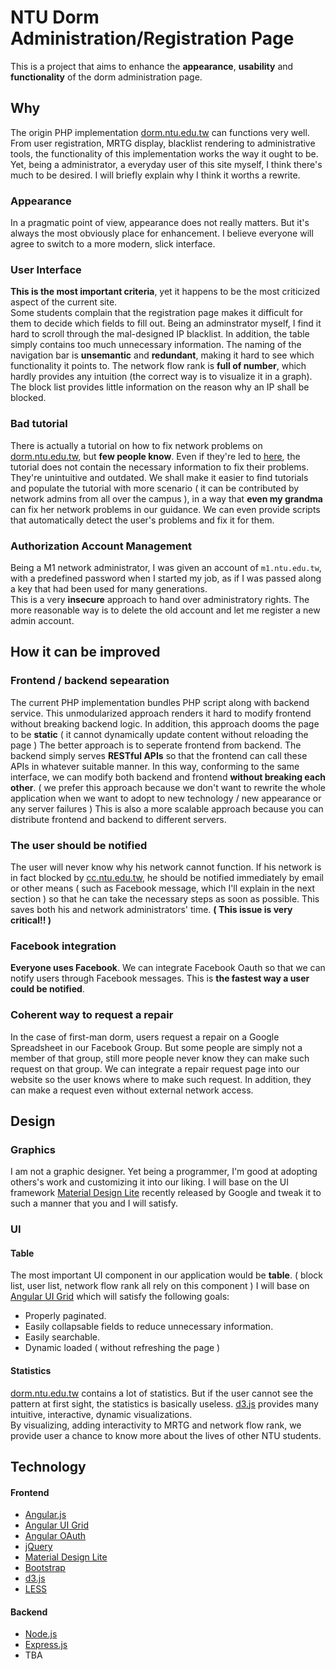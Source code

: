 # NTU Dorm Administration/Registration Page

This is a project that aims to enhance the **appearance**, **usability** and **functionality** of the dorm administration page.

## Why

The origin PHP implementation [dorm.ntu.edu.tw](dorm.ntu.edu.tw) can functions very well.  
From user registration, MRTG display, blacklist rendering to administrative tools, the functionality of this
implementation works the way it ought to be.  Yet, being a administrator, a everyday user of this site myself,
I think there's much to be desired.  I will briefly explain why I think it worths a rewrite. 

### Appearance

In a pragmatic point of view, appearance does not really matters.  But it's always the most obviously place for 
enhancement.  I believe everyone will agree to switch to a more modern, slick interface. 

### User Interface

**This is the most important criteria**, yet it happens to be the most criticized aspect of the current site.  
Some students complain that the registration page makes it difficult for them to decide which fields to fill out.
Being an adminstrator myself, I find it hard to scroll through the mal-designed IP blacklist.  In addition, the
table simply contains too much unnecessary information.  The naming of the navigation bar is **unsemantic** and **redundant**, making it hard to see which functionality it points to.  The network flow rank is **full of number**, which hardly provides any intuition (the correct way is to visualize it in a graph).  The block list provides little information on the reason why an IP shall be blocked.

### Bad tutorial

There is actually a tutorial on how to fix network problems on [dorm.ntu.edu.tw](dorm.ntu.edu.tw), but **few people know**.  Even if they're led to [here](http://dorminfo.cc.ntu.edu.tw/), the tutorial does not contain the necessary information to fix their problems.  They're unintuitive and outdated.  We shall make it easier to find tutorials  and populate the tutorial with more scenario ( it can be contributed by network admins from all over the campus ), in a way that **even my grandma** can fix her network problems in our guidance.
We can even provide scripts that automatically detect the user's problems and fix it for them.

### Authorization Account Management

Being a M1 network administrator, I was given an account of `m1.ntu.edu.tw`, with a predefined password 
when I started my job, as if I was passed along a key that had been used for many generations.  
This is a very **insecure** approach to hand over administratory rights.  The more reasonable way is to delete
the old account and let me register a new admin account.

## How it can be improved

### Frontend / backend sepearation

The current PHP implementation bundles PHP script along with backend service.  This unmodularized approach renders it hard to modify frontend without breaking backend logic.  In addition, this approach dooms the page to be **static** ( it cannot dynamically update content without reloading the page )  The better approach is to seperate frontend from backend.  The backend simply serves **RESTful APIs** so that the frontend can call these APIs in whatever suitable manner.  In this way, conforming to the same interface, we can modify both backend and frontend **without breaking each other**.
( we prefer this approach because we don't want to rewrite the whole application when we want to adopt to new technology / new appearance or any server failures )
This is also a more scalable approach because you can distribute frontend and backend to different servers.

### The user should be notified

The user will never know why his network cannot function.  If his network is in fact blocked by [cc.ntu.edu.tw](cc.ntu.edu.tw), he should be notified immediately by email or other means ( such as Facebook message, which I'll explain in the next section ) so that he can take the necessary steps as soon as possible.  This saves both his and network administrators' time.  **( This issue is very critical!! )**

### Facebook integration

**Everyone uses Facebook**.  We can integrate Facebook Oauth so that we can notify users through Facebook messages.  This is **the fastest way a user could be notified**.


### Coherent way to request a repair 

In the case of first-man dorm, users request a repair on a Google Spreadsheet in our Facebook Group.  But some 
people are simply not a member of that group, still more people never know they can make such request on that group.  We can integrate a repair request page into our website so the user knows where to make such request.  In
addition, they can make a request even without external network access.

## Design

### Graphics

I am not a graphic designer.  Yet being a programmer, I'm good at adopting others's work and customizing it into our liking.
I will base on the UI framework [Material Design Lite](http://www.getmdl.io/) recently released by Google and tweak it to such a manner that you and I will satisfy.

### UI

#### Table

The most important UI component in our application would be **table**.  ( block list, user list, network flow rank all 
rely on this component ) I will base on [Angular UI Grid](http://ui-grid.info/) which
will satisfy the following goals:

- Properly paginated.
- Easily collapsable fields to reduce unnecessary information.
- Easily searchable.
- Dynamic loaded ( without refreshing the page )

#### Statistics

[dorm.ntu.edu.tw](dorm.ntu.edu.tw) contains a lot of statistics.  But if the user cannot see the 
pattern at first sight, the statistics is basically useless.  [d3.js](d3js.org) provides many 
intuitive, interactive, dynamic visualizations.  
By visualizing, adding interactivity to MRTG and network flow rank, we provide user a chance to know more 
about the lives of other NTU students.

## Technology

#### Frontend

- [Angular.js](https://angularjs.org/)
- [Angular UI Grid](ui-grid.info/)
- [Angular OAuth](https://github.com/seegno/angular-oauth2)
- [jQuery](https://jquery.com/)
- [Material Design Lite](http://getmdl.io/)
- [Bootstrap](getbootstrap.com/)
- [d3.js](d3js.org)
- [LESS](lesscss.org)

#### Backend

- [Node.js](https://nodejs.org/)
- [Express.js](expressjs.com/)
- TBA
